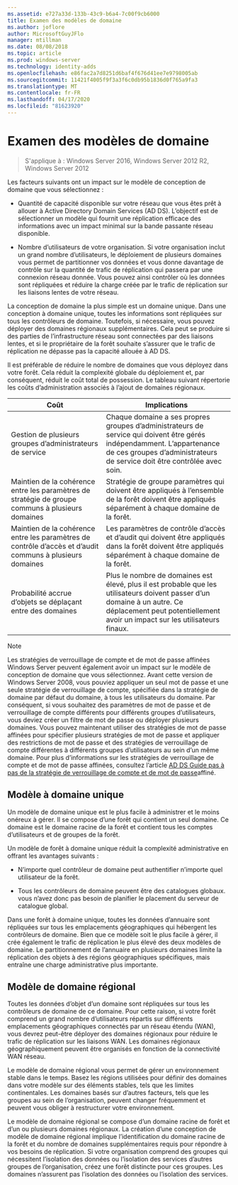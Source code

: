 ```yaml
---
ms.assetid: e727a33d-133b-43c9-b6a4-7c00f9cb6000
title: Examen des modèles de domaine
ms.author: joflore
author: MicrosoftGuyJFlo
manager: mtillman
ms.date: 08/08/2018
ms.topic: article
ms.prod: windows-server
ms.technology: identity-adds
ms.openlocfilehash: e86fac2a7d8251d6baf4f676d41ee7e9798005ab
ms.sourcegitcommit: 11421f4005f9f3a3f6c0db95b1836d0f765a9fa3
ms.translationtype: MT
ms.contentlocale: fr-FR
ms.lasthandoff: 04/17/2020
ms.locfileid: "81623920"
---
```

# <a name="reviewing-the-domain-models"></a>Examen des modèles de domaine

> S'applique à : Windows Server 2016, Windows Server 2012 R2, Windows Server 2012

Les facteurs suivants ont un impact sur le modèle de conception de domaine que vous sélectionnez :

- Quantité de capacité disponible sur votre réseau que vous êtes prêt à allouer à Active Directory Domain Services (AD DS). L’objectif est de sélectionner un modèle qui fournit une réplication efficace des informations avec un impact minimal sur la bande passante réseau disponible.

- Nombre d’utilisateurs de votre organisation. Si votre organisation inclut un grand nombre d’utilisateurs, le déploiement de plusieurs domaines vous permet de partitionner vos données et vous donne davantage de contrôle sur la quantité de trafic de réplication qui passera par une connexion réseau donnée. Vous pouvez ainsi contrôler où les données sont répliquées et réduire la charge créée par le trafic de réplication sur les liaisons lentes de votre réseau.

La conception de domaine la plus simple est un domaine unique. Dans une conception à domaine unique, toutes les informations sont répliquées sur tous les contrôleurs de domaine. Toutefois, si nécessaire, vous pouvez déployer des domaines régionaux supplémentaires. Cela peut se produire si des parties de l’infrastructure réseau sont connectées par des liaisons lentes, et si le propriétaire de la forêt souhaite s’assurer que le trafic de réplication ne dépasse pas la capacité allouée à AD DS.

Il est préférable de réduire le nombre de domaines que vous déployez dans votre forêt. Cela réduit la complexité globale du déploiement et, par conséquent, réduit le coût total de possession. Le tableau suivant répertorie les coûts d’administration associés à l’ajout de domaines régionaux.

| Coût     | Implications     |
| -------- | ---------------- |
| Gestion de plusieurs groupes d’administrateurs de service|Chaque domaine a ses propres groupes d’administrateurs de service qui doivent être gérés indépendamment. L’appartenance de ces groupes d’administrateurs de service doit être contrôlée avec soin.|
| Maintien de la cohérence entre les paramètres de stratégie de groupe communs à plusieurs domaines | Stratégie de groupe paramètres qui doivent être appliqués à l’ensemble de la forêt doivent être appliqués séparément à chaque domaine de la forêt. |
| Maintien de la cohérence entre les paramètres de contrôle d’accès et d’audit communs à plusieurs domaines | Les paramètres de contrôle d’accès et d’audit qui doivent être appliqués dans la forêt doivent être appliqués séparément à chaque domaine de la forêt. |
| Probabilité accrue d’objets se déplaçant entre des domaines | Plus le nombre de domaines est élevé, plus il est probable que les utilisateurs doivent passer d’un domaine à un autre. Ce déplacement peut potentiellement avoir un impact sur les utilisateurs finaux. |

> [!NOTE]
> Les stratégies de verrouillage de compte et de mot de passe affinées Windows Server peuvent également avoir un impact sur le modèle de conception de domaine que vous sélectionnez. Avant cette version de Windows Server 2008, vous pouviez appliquer un seul mot de passe et une seule stratégie de verrouillage de compte, spécifiée dans la stratégie de domaine par défaut du domaine, à tous les utilisateurs du domaine. Par conséquent, si vous souhaitez des paramètres de mot de passe et de verrouillage de compte différents pour différents groupes d’utilisateurs, vous deviez créer un filtre de mot de passe ou déployer plusieurs domaines. Vous pouvez maintenant utiliser des stratégies de mot de passe affinées pour spécifier plusieurs stratégies de mot de passe et appliquer des restrictions de mot de passe et des stratégies de verrouillage de compte différentes à différents groupes d’utilisateurs au sein d’un même domaine. Pour plus d’informations sur les stratégies de verrouillage de compte et de mot de passe affinées, consultez l’article [AD DS Guide pas à pas de la stratégie de verrouillage de compte et de mot de passe](https://docs.microsoft.com/previous-versions/windows/it-pro/windows-server-2008-R2-and-2008/cc770842(v=ws.10))affiné.

## <a name="single-domain-model"></a>Modèle à domaine unique

Un modèle de domaine unique est le plus facile à administrer et le moins onéreux à gérer. Il se compose d’une forêt qui contient un seul domaine. Ce domaine est le domaine racine de la forêt et contient tous les comptes d’utilisateurs et de groupes de la forêt.

Un modèle de forêt à domaine unique réduit la complexité administrative en offrant les avantages suivants :

- N’importe quel contrôleur de domaine peut authentifier n’importe quel utilisateur de la forêt.

- Tous les contrôleurs de domaine peuvent être des catalogues globaux. vous n’avez donc pas besoin de planifier le placement du serveur de catalogue global.

Dans une forêt à domaine unique, toutes les données d’annuaire sont répliquées sur tous les emplacements géographiques qui hébergent les contrôleurs de domaine. Bien que ce modèle soit le plus facile à gérer, il crée également le trafic de réplication le plus élevé des deux modèles de domaine. Le partitionnement de l’annuaire en plusieurs domaines limite la réplication des objets à des régions géographiques spécifiques, mais entraîne une charge administrative plus importante.

## <a name="regional-domain-model"></a>Modèle de domaine régional

Toutes les données d’objet d’un domaine sont répliquées sur tous les contrôleurs de domaine de ce domaine. Pour cette raison, si votre forêt comprend un grand nombre d’utilisateurs répartis sur différents emplacements géographiques connectés par un réseau étendu (WAN), vous devrez peut-être déployer des domaines régionaux pour réduire le trafic de réplication sur les liaisons WAN. Les domaines régionaux géographiquement peuvent être organisés en fonction de la connectivité WAN réseau.

Le modèle de domaine régional vous permet de gérer un environnement stable dans le temps. Basez les régions utilisées pour définir des domaines dans votre modèle sur des éléments stables, tels que les limites continentales. Les domaines basés sur d’autres facteurs, tels que les groupes au sein de l’organisation, peuvent changer fréquemment et peuvent vous obliger à restructurer votre environnement.

Le modèle de domaine régional se compose d’un domaine racine de forêt et d’un ou plusieurs domaines régionaux. La création d’une conception de modèle de domaine régional implique l’identification du domaine racine de la forêt et du nombre de domaines supplémentaires requis pour répondre à vos besoins de réplication. Si votre organisation comprend des groupes qui nécessitent l’isolation des données ou l’isolation des services d’autres groupes de l’organisation, créez une forêt distincte pour ces groupes. Les domaines n’assurent pas l’isolation des données ou l’isolation des services.
